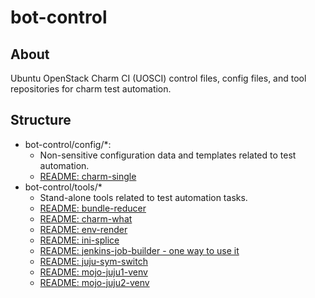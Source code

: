 # bot-control

## About
Ubuntu OpenStack Charm CI (UOSCI) control files, config files, and tool repositories for charm test automation.

## Structure
* bot-control/config/*:
    * Non-sensitive configuration data and templates related to test automation.
    * [README: charm-single](https://github.com/openstack-charmers/bot-control/blob/master/config/charm-single/README.md)
* bot-control/tools/*
    * Stand-alone tools related to test automation tasks.
    * [README: bundle-reducer](https://github.com/openstack-charmers/bot-control/blob/master/tools/README.bundle-reducer.md)
    * [README: charm-what](https://github.com/openstack-charmers/bot-control/blob/master/tools/README.charm-what.md)
    * [README: env-render](https://github.com/openstack-charmers/bot-control/blob/master/tools/README.env-render.md)
    * [README: ini-splice](https://github.com/openstack-charmers/bot-control/blob/master/tools/README.ini-splice.md)
    * [README: jenkins-job-builder - one way to use it](https://github.com/openstack-charmers/bot-control/blob/master/tools/README.jenkins-job-builder.md)
    * [README: juju-sym-switch](https://github.com/openstack-charmers/bot-control/blob/master/tools/README.juju-sym-switch.md)
    * [README: mojo-juju1-venv](https://github.com/openstack-charmers/bot-control/blob/master/tools/README.mojo-juju1-venv.md)
    * [README: mojo-juju2-venv](https://github.com/openstack-charmers/bot-control/blob/master/tools/README.mojo-juju2-venv.md)

